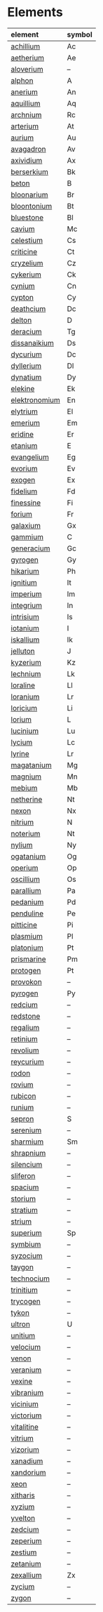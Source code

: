 # Elements

| element | symbol |
| :------ | :----- |
| [achillium](elements/achillium.md) | Ac |
| [aetherium](elements/aetherium.md) | Ae |
| [aloverium](elements/aloverium.md) | – |
| [alphon](elements/alphon.md) | A |
| [anerium](elements/anerium.md) | An |
| [aquillium](elements/aquillium.md) | Aq |
| [archnium](elements/archnium.md) | Rc |
| [arterium](elements/arterium.md) | At |
| [aurium](elements/aurium.md) | Au |
| [avagadron](elements/avagadron.md) | Av |
| [axividium](elements/axividium.md) | Ax |
| [berserkium](elements/berserkium.md) | Bk |
| [beton](elements/beton.md) | B |
| [bloonarium](elements/bloonarium.md) | Br |
| [bloontonium](elements/bloontonium.md) | Bt |
| [bluestone](elements/bluestone.md) | Bl |
| [cavium](elements/cavium.md) | Mc |
| [celestium](elements/celestium.md) | Cs |
| [criticine](elements/criticine.md) | Ct |
| [cryzelium](elements/cryzelium.md) | Cz |
| [cykerium](elements/cykerium.md) | Ck |
| [cynium](elements/cynium.md) | Cn |
| [cypton](elements/cypton.md) | Cy |
| [deathcium](elements/deathcium.md) | Dc |
| [delton](elements/delton.md) | D |
| [deracium](elements/deracium.md) | Tg |
| [dissanaikium](elements/dissanaikium.md) | Ds |
| [dycurium](elements/dycurium.md) | Dc |
| [dyllerium](elements/dyllerium.md) | Dl |
| [dynatium](elements/dynatium.md) | Dy |
| [elekine](elements/elekine.md) | Ek |
| [elektronomium](elements/elektronomium.md) | En |
| [elytrium](elements/elytrium.md) | El |
| [emerium](elements/emerium.md) | Em |
| [eridine](elements/eridine.md) | Er |
| [etanium](elements/etanium.md) | E |
| [evangelium](elements/evangelium.md) | Eg |
| [evorium](elements/evorium.md) | Ev |
| [exogen](elements/exogen.md) | Ex |
| [fidelium](elements/fidelium.md) | Fd |
| [finessine](elements/finessine.md) | Fi |
| [forium](elements/forium.md) | Fr |
| [galaxium](elements/galaxium.md) | Gx |
| [gammium](elements/gammium.md) | C |
| [generacium](elements/generacium.md) | Gc |
| [gyrogen](elements/gyrogen.md) | Gy |
| [hikarium](elements/hikarium.md) | Ph |
| [ignitium](elements/ignitium.md) | It |
| [imperium](elements/imperium.md) | Im |
| [integrium](elements/integrium.md) | In |
| [intrisium](elements/intrisium.md) | Is |
| [iotanium](elements/iotanium.md) | I |
| [iskallium](elements/iskallium.md) | Ik |
| [jelluton](elements/jelluton.md) | J |
| [kyzerium](elements/kyzerium.md) | Kz |
| [lechnium](elements/lechnium.md) | Lk |
| [loraline](elements/loraline.md) | Ll |
| [loranium](elements/loranium.md) | Lr |
| [loricium](elements/loricium.md) | Li |
| [lorium](elements/lorium.md) | L |
| [lucinium](elements/lucinium.md) | Lu |
| [lycium](elements/lycium.md) | Lc |
| [lyrine](elements/lyrine.md) | Lr |
| [magatanium](elements/magatanium.md) | Mg |
| [magnium](elements/magnium.md) | Mn |
| [mebium](elements/mebium.md) | Mb |
| [netherine](elements/netherine.md) | Nt |
| [nexon](elements/nexon.md) | Nx |
| [nitrium](elements/nitrium.md) | N |
| [noterium](elements/noterium.md) | Nt |
| [nylium](elements/nylium.md) | Ny |
| [ogatanium](elements/ogatanium.md) | Og |
| [operium](elements/operium.md) | Op |
| [oscillium](elements/oscillium.md) | Os |
| [parallium](elements/parallium.md) | Pa |
| [pedanium](elements/pedanium.md) | Pd |
| [penduline](elements/penduline.md) | Pe |
| [pitticine](elements/pitticine.md) | Pi |
| [plasmium](elements/plasmium.md) | Pl |
| [platonium](elements/platonium.md) | Pt |
| [prismarine](elements/prismarine.md) | Pm |
| [protogen](elements/protogen.md) | Pt |
| [provokon](elements/provokon.md) | – |
| [pyrogen](elements/pyrogen.md) | Py |
| [redcium](elements/redcium.md) | – |
| [redstone](elements/redstone.md) | – |
| [regalium](elements/regalium.md) | – |
| [retinium](elements/retinium.md) | – |
| [revolium](elements/revolium.md) | – |
| [reycurium](elements/reycurium.md) | – |
| [rodon](elements/rodon.md) | – |
| [rovium](elements/rovium.md) | – |
| [rubicon](elements/rubicon.md) | – |
| [runium](elements/runium.md) | – |
| [sepron](elements/sepron.md) | S |
| [serenium](elements/serenium.md) | – |
| [sharmium](elements/sharmium.md) | Sm |
| [shrapnium](elements/shrapnium.md) | – |
| [silencium](elements/silencium.md) | – |
| [sliferon](elements/sliferon.md) | – |
| [spacium](elements/spacium.md) | – |
| [storium](elements/storium.md) | – |
| [stratium](elements/stratium.md) | – |
| [strium](elements/strium.md) | – |
| [superium](elements/superium.md) | Sp |
| [symbium](elements/symbium.md) | – |
| [syzocium](elements/syzocium.md) | – |
| [taygon](elements/taygon.md) | – |
| [technocium](elements/technocium.md) | – |
| [trinitium](elements/trinitium.md) | – |
| [trycogen](elements/trycogen.md) | – |
| [tykon](elements/tykon.md) | – |
| [ultron](elements/ultron.md) | U |
| [unitium](elements/unitium.md) | – |
| [velocium](elements/velocium.md) | – |
| [venon](elements/venon.md) | – |
| [veranium](elements/veranium.md) | – |
| [vexine](elements/vexine.md) | – |
| [vibranium](elements/vibranium.md) | – |
| [vicinium](elements/vicinium.md) | – |
| [victorium](elements/victorium.md) | – |
| [vitalitine](elements/vitalitine.md) | – |
| [vitrium](elements/vitrium.md) | – |
| [vizorium](elements/vizorium.md) | – |
| [xanadium](elements/xanadium.md) | – |
| [xandorium](elements/xandorium.md) | – |
| [xeon](elements/xeon.md) | – |
| [xitharis](elements/xitharis.md) | – |
| [xyzium](elements/xyzium.md) | – |
| [yvelton](elements/yvelton.md) | – |
| [zedcium](elements/zedcium.md) | – |
| [zeperium](elements/zeperium.md) | – |
| [zestium](elements/zestium.md) | – |
| [zetanium](elements/zetanium.md) | – |
| [zexallium](elements/zexallium.md) | Zx |
| [zycium](elements/zycium.md) | – |
| [zygon](elements/zygon.md) | – |
